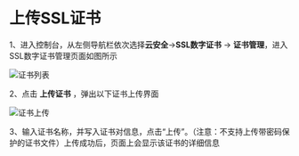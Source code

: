 
# 上传SSL证书

1、进入控制台，从左侧导航栏依次选择**云安全**->**SSL数字证书** -> **证书管理**，进入SSL数字证书管理页面如图所示

![证书列表](/image/SSL-Certificate/证书列表.png)

2、点击 **上传证书** ，弹出以下证书上传界面

![证书上传](/image/SSL-Certificate/证书上传.png)

3、输入证书名称，并写入证书对信息，点击“上传”。（注意：不支持上传带密码保护的证书文件）上传成功后，页面上会显示该证书的详细信息